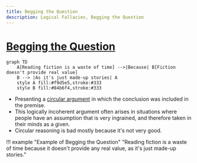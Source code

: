 ```yaml
---
title: Begging the Question 
description: Logical Fallacies, Begging the Question
---
```


# [Begging the Question](https://en.wikipedia.org/wiki/Begging_the_question)

```mermaid
graph TD
    A[Reading fiction is a waste of time] -->|Because| B[Fiction doesn't provide real value]
    B --> |As it's just made-up stories| A
    style A fill:#f9d5e5,stroke:#333
    style B fill:#84b6f4,stroke:#333
```

- Presenting a [circular argument](https://en.wikipedia.org/wiki/Circular_reasoning) in which the conclusion was included in the premise.
- This logically incoherent argument often arises in situations where people have an assumption that is very ingrained, and therefore taken in their minds as a given. 
- Circular reasoning is bad mostly because it's not very good.

!!! example "Example of Begging the Question"
    "Reading fiction is a waste of time because it doesn't provide any real value, as it's just made-up stories."